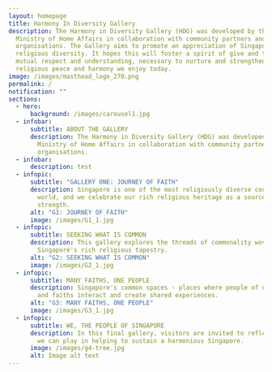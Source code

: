 ```yaml
---
layout: homepage
title: Harmony In Diversity Gallery
description: The Harmony in Diversity Gallery (HDG) was developed by the
  Ministry of Home Affairs in collaboration with community partners and
  organisations. The Gallery aims to promote an appreciation of Singapore's rich
  religious diversity. It hopes this will foster a spirit of give and take,
  mutual respect and understanding, necessary to nurture and strengthen the
  religious peace and harmony we enjoy today.
image: /images/masthead_logo_270.png
permalink: /
notification: ""
sections:
  - hero:
      background: /images/carousel1.jpg
  - infobar:
      subtitle: ABOUT THE GALLERY
      description: The Harmony in Diversity Gallery (HDG) was developed by the
        Ministry of Home Affairs in collaboration with community partners and
        organisations.
  - infobar:
      description: test
  - infopic:
      subtitle: "GALLERY ONE: JOURNEY OF FAITH"
      description: Singapore is one of the most religiously diverse countries in the
        world, and we celebrate our rich religious heritage as a source of
        strength.
      alt: "G1: JOURNEY OF FAITH"
      image: /images/G1_1.jpg
  - infopic:
      subtitle: SEEKING WHAT IS COMMON
      description: This gallery explores the threads of commonality woven into
        Singapore's rich religious tapestry.
      alt: "G2: SEEKING WHAT IS COMMON"
      image: /images/G2_1.jpg
  - infopic:
      subtitle: MANY FAITHS, ONE PEOPLE
      description: Singapore's common spaces - places where people of different races
        and faiths interact and create shared experiences.
      alt: "G3: MANY FAITHS, ONE PEOPLE"
      image: /images/G3_1.jpg
  - infopic:
      subtitle: WE, THE PEOPLE OF SINGAPORE
      description: In this final gallery, visitors are invited to reflect on the role
        we can play in helping to sustain a harmonious Singapore.
      image: /images/g4-tree.jpg
      alt: Image alt text
---
```

